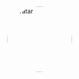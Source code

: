 <img src="{{ site.baseurl }}/assets/images/pp.jpeg" alt="Avatar" width="150" height="150" style="border-radius: 50%; display: block; margin: auto;">

